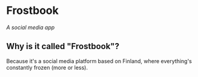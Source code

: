 # Frostbook
*A social media app*

## Why is it called "Frostbook"?
Because it's a social media platform based on Finland, where everything's constantly frozen (more or less).
